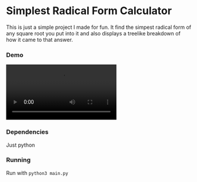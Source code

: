 # Simplest Radical Form Calculator
This is just a simple project I made for fun. It find the simpest radical form of any square root you put into it and also displays a treelike breakdown of how it came to that answer.
### Demo
![video demo](example.mp4)
### Dependencies
Just python
### Running
Run with `python3 main.py`

